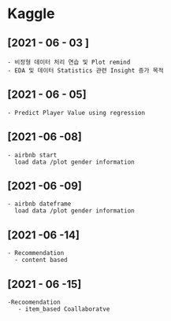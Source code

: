 # Kaggle

## [2021 - 06 - 03 ] 
  
    - 비정형 데이터 처리 연습 및 Plot remind
    - EDA 및 데이터 Statistics 관련 Insight 증가 목적
    
    
## [2021 - 06 - 05]

    - Predict Player Value using regression
    
## [2021 -06 -08]

    - airbnb start
      load data /plot gender information

  
    
## [2021 -06 -09]

    - airbnb dateframe
      load data /plot gender information

## [2021 -06 -14]

    - Recommendation 
      - content based

## [2021 - 06 -15]
    
    -Recoomendation
       - item_based Coallaboratve
  
